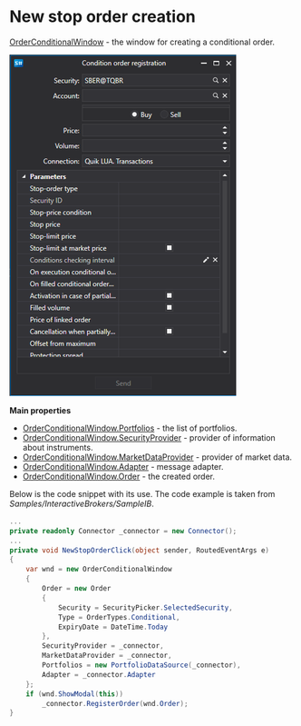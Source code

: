# New stop order creation

[OrderConditionalWindow](xref:StockSharp.Xaml.OrderConditionalWindow) \- the window for creating a conditional order. 

![GUI OrderConditionalWindow](../../../../images/gui_orderconditionalwindow.png)

**Main properties**

- [OrderConditionalWindow.Portfolios](xref:StockSharp.Xaml.OrderConditionalWindow.Portfolios) \- the list of portfolios. 
- [OrderConditionalWindow.SecurityProvider](xref:StockSharp.Xaml.OrderConditionalWindow.SecurityProvider) \- provider of information about instruments. 
- [OrderConditionalWindow.MarketDataProvider](xref:StockSharp.Xaml.OrderConditionalWindow.MarketDataProvider) \- provider of market data. 
- [OrderConditionalWindow.Adapter](xref:StockSharp.Xaml.OrderConditionalWindow.Adapter) \- message adapter. 
- [OrderConditionalWindow.Order](xref:StockSharp.Xaml.OrderConditionalWindow.Order) \- the created order. 

Below is the code snippet with its use. The code example is taken from *Samples\/InteractiveBrokers\/SampleIB*. 

```cs
...
private readonly Connector _connector = new Connector();
...
private void NewStopOrderClick(object sender, RoutedEventArgs e)
{
	var wnd = new OrderConditionalWindow
	{
		Order = new Order
		{
			Security = SecurityPicker.SelectedSecurity,
			Type = OrderTypes.Conditional,
			ExpiryDate = DateTime.Today
		},
		SecurityProvider = _connector,
		MarketDataProvider = _connector,
		Portfolios = new PortfolioDataSource(_connector),
		Adapter = _connector.Adapter
	};
	if (wnd.ShowModal(this))
		_connector.RegisterOrder(wnd.Order);
}
              		
	  				
```
